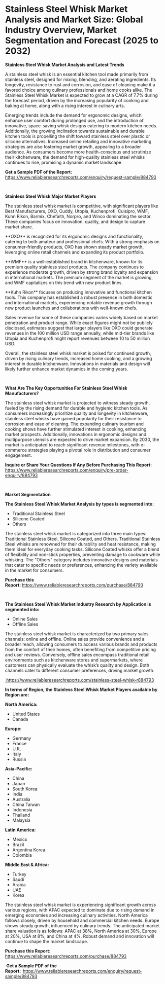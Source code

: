<p><h1>Stainless Steel Whisk Market Analysis and Market Size: Global Industry Overview, Market Segmentation and Forecast (2025 to 2032)</h1></p><p><strong>Stainless Steel Whisk Market Analysis and Latest Trends</strong></p>
<p><p>A stainless steel whisk is an essential kitchen tool made primarily from stainless steel, designed for mixing, blending, and aerating ingredients. Its longevity, resistance to rust and corrosion, and ease of cleaning make it a favored choice among culinary professionals and home cooks alike. The Stainless Steel Whisk Market is expected to grow at a CAGR of 7.7% during the forecast period, driven by the increasing popularity of cooking and baking at home, along with a rising interest in culinary arts. </p><p>Emerging trends include the demand for ergonomic designs, which enhance user comfort during prolonged use, and the introduction of innovative, space-saving whisk designs catering to modern kitchen needs. Additionally, the growing inclination towards sustainable and durable kitchen tools is propelling the shift toward stainless steel over plastic or silicone alternatives. Increased online retailing and innovative marketing strategies are also fostering market growth, appealing to a broader audience. As consumers become more health-conscious and scrutinize their kitchenware, the demand for high-quality stainless steel whisks continues to rise, promising a dynamic market landscape.</p></p>
<p><strong>Get a Sample PDF of the Report:&nbsp;</strong> <a href="https://www.reliableresearchreports.com/enquiry/request-sample/884793?utm_campaign=1720&utm_medium=2&utm_source=Github&utm_content=ia&utm_term=15042025&utm_id=stainless-steel-whisk">https://www.reliableresearchreports.com/enquiry/request-sample/884793</a></p>
<p>&nbsp;</p>
<p><strong>Stainless Steel Whisk Major Market Players</strong></p>
<p><p>The stainless steel whisk market is competitive, with significant players like Best Manufacturers, OXO, Ouddy, Utopia, Kuchenprofi, Cuisipro, WMF, Kuhn Rikon, Barmix, Chefaith, Norpro, and Winco dominating the sector. These companies focus on innovation, quality, and design to capture market share.</p><p>**OXO** is recognized for its ergonomic designs and functionality, catering to both amateur and professional chefs. With a strong emphasis on consumer-friendly products, OXO has shown steady market growth, leveraging online retail channels and expanding its product portfolio.</p><p>**WMF** is a well-established brand in kitchenware, known for its premium quality stainless steel products. The company continues to experience moderate growth, driven by strong brand loyalty and expansion in international markets. The premium segment of the market is growing, and WMF capitalizes on this trend with new product lines.</p><p>**Kuhn Rikon** focuses on producing innovative and functional kitchen tools. This company has established a robust presence in both domestic and international markets, experiencing notable revenue growth through new product launches and collaborations with well-known chefs.</p><p>Sales revenue for some of these companies varies widely based on market penetration and product range. While exact figures might not be publicly disclosed, estimates suggest that larger players like OXO could generate revenues in the 100 million USD range annually, while mid-tier brands like Utopia and Kuchenprofi might report revenues between 10 to 50 million USD.</p><p>Overall, the stainless steel whisk market is poised for continued growth, driven by rising culinary trends, increased home cooking, and a growing interest in durable kitchenware. Innovations in materials and design will likely further enhance market dynamics in the coming years.</p></p>
<p>&nbsp;</p>
<p><strong>What Are The Key Opportunities For Stainless Steel Whisk Manufacturers?</strong></p>
<p><p>The stainless steel whisk market is projected to witness steady growth, fueled by the rising demand for durable and hygienic kitchen tools. As consumers increasingly prioritize quality and longevity in kitchenware, stainless steel whisks have gained popularity for their resistance to corrosion and ease of cleaning. The expanding culinary tourism and cooking shows have further stimulated interest in cooking, enhancing market prospects. Additionally, innovations in ergonomic designs and multipurpose utensils are expected to drive market expansion. By 2030, the market is anticipated to reach significant revenue milestones, with e-commerce strategies playing a pivotal role in distribution and consumer engagement.</p></p>
<p><strong>Inquire or Share Your Questions If Any Before Purchasing This Report:</strong> <a href="https://www.reliableresearchreports.com/enquiry/pre-order-enquiry/884793?utm_campaign=1720&utm_medium=2&utm_source=Github&utm_content=ia&utm_term=15042025&utm_id=stainless-steel-whisk">https://www.reliableresearchreports.com/enquiry/pre-order-enquiry/884793</a></p>
<p>&nbsp;</p>
<p><strong>Market Segmentation</strong></p>
<p><strong>The Stainless Steel Whisk Market Analysis by types is segmented into:</strong></p>
<p><ul><li>Traditional Stainless Steel</li><li>Silicone Coated</li><li>Others</li></ul></p>
<p><p>The stainless steel whisk market is categorized into three main types: Traditional Stainless Steel, Silicone Coated, and Others. Traditional Stainless Steel whisks are renowned for their durability and heat resistance, making them ideal for everyday cooking tasks. Silicone Coated whisks offer a blend of flexibility and non-stick properties, preventing damage to cookware while whisking. The "Others" category includes innovative designs and materials that cater to specific needs or preferences, enhancing the variety available in the market for consumers.</p></p>
<p><strong>Purchase this Report:&nbsp;</strong><a href="https://www.reliableresearchreports.com/purchase/884793?utm_campaign=1720&utm_medium=2&utm_source=Github&utm_content=ia&utm_term=15042025&utm_id=stainless-steel-whisk">https://www.reliableresearchreports.com/purchase/884793</a></p>
<p>&nbsp;</p>
<p><strong>The Stainless Steel Whisk Market Industry Research by Application is segmented into:</strong></p>
<p><ul><li>Online Sales</li><li>Offline Sales</li></ul></p>
<p><p>The stainless steel whisk market is characterized by two primary sales channels: online and offline. Online sales provide convenience and a broader reach, allowing consumers to access various brands and products from the comfort of their homes, often benefiting from competitive pricing and user reviews. Conversely, offline sales encompass traditional retail environments such as kitchenware stores and supermarkets, where customers can physically evaluate the whisk’s quality and design. Both channels cater to different consumer preferences, driving market growth.</p></p>
<p><a href="https://www.reliableresearchreports.com/stainless-steel-whisk-r884793?utm_campaign=1720&utm_medium=2&utm_source=Github&utm_content=ia&utm_term=15042025&utm_id=stainless-steel-whisk">&nbsp;https://www.reliableresearchreports.com/stainless-steel-whisk-r884793</a></p>
<p><strong>In terms of Region, the Stainless Steel Whisk Market Players available by Region are:</strong></p>
<p>
    <p> <strong> North America: </strong>
        <ul>
            <li>United States</li>
            <li>Canada</li>
        </ul>
        </p> 
    <p> <strong> Europe: </strong>
        <ul>
            <li>Germany</li>
            <li>France</li>
            <li>U.K.</li>
            <li>Italy</li>
            <li>Russia</li>
        </ul>
        </p> 
    <p> <strong> Asia-Pacific: </strong>
        <ul>
            <li>China</li>
            <li>Japan</li>
            <li>South Korea</li>
            <li>India</li>
            <li>Australia</li>
            <li>China Taiwan</li>
            <li>Indonesia</li>
            <li>Thailand</li>
            <li>Malaysia</li>
        </ul>
        </p> 
    <p> <strong> Latin America: </strong>
        <ul>
            <li>Mexico</li>
            <li>Brazil</li>
            <li>Argentina Korea</li>
            <li>Colombia</li>
        </ul>
        </p> 
    <p> <strong> Middle East & Africa: </strong>
        <ul>
            <li>Turkey</li>
            <li>Saudi</li>
            <li>Arabia</li>
            <li>UAE</li>
            <li>Korea</li>
        </ul>
    </p>
    </p>
<p><p>The stainless steel whisk market is experiencing significant growth across various regions, with APAC expected to dominate due to rising demand in emerging economies and increasing culinary activities. North America follows closely, driven by household and commercial kitchen needs. Europe shows steady growth, influenced by culinary trends. The anticipated market share valuation is as follows: APAC at 38%, North America at 30%, Europe at 20%, USA at 8%, and China at 4%. Robust demand and innovation will continue to shape the market landscape.</p></p>
<p><strong>Purchase this Report: </strong><a href="https://www.reliableresearchreports.com/purchase/884793?utm_campaign=1720&utm_medium=2&utm_source=Github&utm_content=ia&utm_term=15042025&utm_id=stainless-steel-whisk">https://www.reliableresearchreports.com/purchase/884793</a></p>
<p>&nbsp;<strong>Get a Sample PDF of the Report:&nbsp;&nbsp;</strong><a href="https://www.reliableresearchreports.com/enquiry/request-sample/884793?utm_campaign=1720&utm_medium=2&utm_source=Github&utm_content=ia&utm_term=15042025&utm_id=stainless-steel-whisk">https://www.reliableresearchreports.com/enquiry/request-sample/884793</a></p>
<p><strong></strong></p>
<p><p></p><p></p><p></p></p>